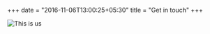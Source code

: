 +++
date = "2016-11-06T13:00:25+05:30"
title = "Get in touch"
+++

![This is us][1]

[1]: /img/rc3.jpeg